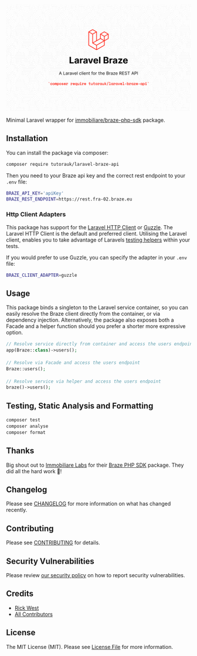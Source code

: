 <img src="./art/social-image.png"  alt="Laravel Braze"/>

Minimal Laravel wrapper for [immobiliare/braze-php-sdk](https://github.com/immobiliare/braze-php-sdk) package.

## Installation

You can install the package via composer:

```bash
composer require tutorauk/laravel-braze-api
```

Then you need to your Braze api key and the correct rest endpoint to your `.env` file:

```bash
BRAZE_API_KEY='apiKey'
BRAZE_REST_ENDPOINT=https://rest.fra-02.braze.eu
```

### Http Client Adapters

This package has support for the [Laravel HTTP Client](https://laravel.com/docs/http-client) or [Guzzle](https://docs.guzzlephp.org/en/stable/). 
The Laravel HTTP Client is the default and preferred client. Utilising the Laravel client, enables you to take advantage of Laravels [testing helpers](https://laravel.com/docs/http-client#testing) within your tests.

If you would prefer to use Guzzle, you can specify the adapter in your `.env` file:

```bash
BRAZE_CLIENT_ADAPTER=guzzle
```

## Usage

This package binds a singleton to the Laravel service container, so you can easily resolve the Braze client directly from the container, or via dependency injection. Alternatively, the package also exposes both a Facade and a helper function should you prefer a shorter more expressive option.

```php
// Resolve service directly from container and access the users endpoint
app(Braze::class)->users();

// Resolve via Facade and access the users endpoint
Braze::users(); 

// Resolve service via helper and access the users endpoint
braze()->users();
```

## Testing, Static Analysis and Formatting

```bash
composer test
composer analyse
composer format
```

## Thanks
Big shout out to [Immobiliare Labs](https://github.com/immobiliare) for their [Braze PHP SDK](https://github.com/immobiliare/braze-php-sdk) package. They did all the hard work 👏! 

## Changelog

Please see [CHANGELOG](CHANGELOG.md) for more information on what has changed recently.

## Contributing

Please see [CONTRIBUTING](CONTRIBUTING.md) for details.

## Security Vulnerabilities

Please review [our security policy](../../security/policy) on how to report security vulnerabilities.

## Credits

- [Rick West](https://github.com/rickwest)
- [All Contributors](../../contributors)

## License

The MIT License (MIT). Please see [License File](LICENSE.md) for more information.
